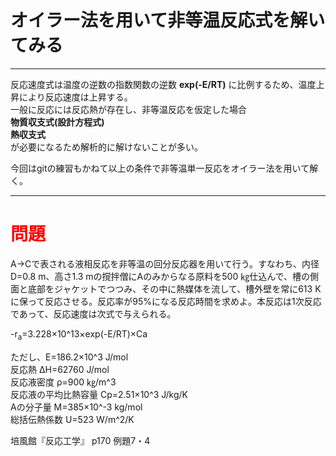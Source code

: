 # オイラー法を用いて非等温反応式を解いてみる
---
反応速度式は温度の逆数の指数関数の逆数 **exp(-E/RT)** に比例するため、温度上昇により反応速度は上昇する。  
一般に反応には反応熱が存在し、非等温反応を仮定した場合  
**物質収支式(設計方程式)**  
**熱収支式**  
が必要になるため解析的に解けないことが多い。  

今回はgitの練習もかねて以上の条件で非等温単一反応をオイラー法を用いて解く。

---

# <font color="Red"> 問題 </font>

A→Cで表される液相反応を非等温の回分反応器を用いて行う。すなわち、内径D=0.8 m、高さ1.3 mの撹拌僧にAのみからなる原料を500 ㎏仕込んで、槽の側面と底部をジャケットでつつみ、その中に熱媒体を流して、槽外壁を常に613 Kに保って反応させる。反応率が95%になる反応時間を求めよ。本反応は1次反応であって、反応速度は次式で与えられる。  
  
-r<sub>a</sub>=3.228×10^13×exp(-E/RT)×Ca  
  
ただし、E=186.2×10^3 J/mol  
反応熱 ΔH=62760 J/mol  
反応液密度 ρ=900 ㎏/m^3  
反応液の平均比熱容量 Cp=2.51×10^3 J/kg/K  
Aの分子量 M=385×10^-3 kg/mol  
総括伝熱係数 U=523 W/m^2/K  
  
培風館『反応工学』 p170 例題7・4
